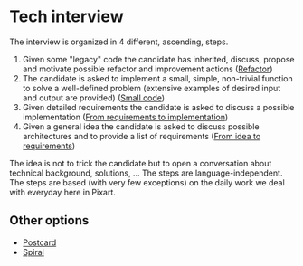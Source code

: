 # Tech interview
 
The interview is organized in 4 different, ascending, steps. 

1. Given some "legacy" code the candidate has inherited, discuss, propose and motivate possible refactor and improvement actions ([Refactor](./00-refactor/README.md))
2. The candidate is asked to implement a small, simple, non-trivial function to solve a well-defined problem (extensive examples of desired input and output are provided) ([Small code](./01-small_code/README.md))
3. Given detailed requirements the candidate is asked to discuss a possible implementation ([From requirements to implementation](./02-from_requirements_to_implementation)) 
4. Given a general idea the candidate is asked to discuss possible architectures and to provide a list of requirements ([From idea to requirements](./03-from_idea_to_requirements)) 

The idea is not to trick the candidate but to open a conversation about technical background, solutions, ...
The steps are language-independent.
The steps are based (with very few exceptions) on the daily work we deal with everyday here in Pixart.

## Other options

* [Postcard](./postcard/README.md)
* [Spiral](./spiral/README.md)


